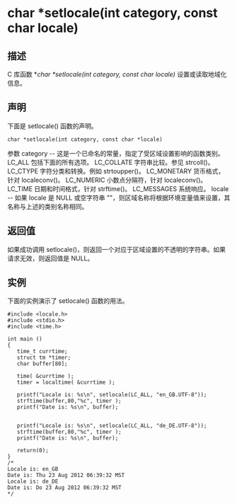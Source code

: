 # char *setlocale(int category, const char locale)

## 描述

C 库函数 **char \*setlocale(int category, const char *locale)** 设置或读取地域化信息。

## 声明

下面是 setlocale() 函数的声明。

```
char *setlocale(int category, const char *locale)
```

 参数
category -- 这是一个已命名的常量，指定了受区域设置影响的函数类别。
LC_ALL 包括下面的所有选项。
LC_COLLATE 字符串比较。参见 strcoll()。
LC_CTYPE 字符分类和转换。例如 strtoupper()。
LC_MONETARY 货币格式，针对 localeconv()。
LC_NUMERIC 小数点分隔符，针对 localeconv()。
LC_TIME 日期和时间格式，针对 strftime()。
LC_MESSAGES 系统响应。
locale -- 如果 locale 是 NULL 或空字符串 ""，则区域名称将根据环境变量值来设置，其名称与上述的类别名称相同。



## 返回值

如果成功调用 setlocale()，则返回一个对应于区域设置的不透明的字符串。如果请求无效，则返回值是 NULL。

## 实例

下面的实例演示了 setlocale() 函数的用法。

```
#include <locale.h>
#include <stdio.h>
#include <time.h>
 
int main ()
{
   time_t currtime;
   struct tm *timer;
   char buffer[80];
 
   time( &currtime );
   timer = localtime( &currtime );
 
   printf("Locale is: %s\n", setlocale(LC_ALL, "en_GB.UTF-8"));
   strftime(buffer,80,"%c", timer );
   printf("Date is: %s\n", buffer);
 
  
   printf("Locale is: %s\n", setlocale(LC_ALL, "de_DE.UTF-8"));
   strftime(buffer,80,"%c", timer );
   printf("Date is: %s\n", buffer);
 
   return(0);
}
/*
Locale is: en_GB
Date is: Thu 23 Aug 2012 06:39:32 MST
Locale is: de_DE
Date is: Do 23 Aug 2012 06:39:32 MST
*/
```

